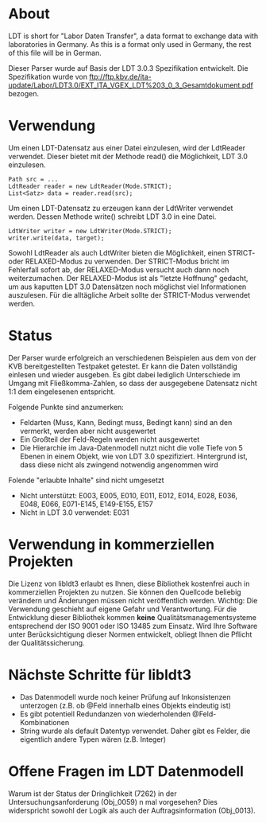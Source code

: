 # About

LDT is short for "Labor Daten Transfer", a data format to exchange data with laboratories in Germany. As this is a format only used in Germany, the rest of this file will be in German.

Dieser Parser wurde auf Basis der LDT 3.0.3 Spezifikation entwickelt. Die Spezifikation wurde von <ftp://ftp.kbv.de/ita-update/Labor/LDT3.0/EXT_ITA_VGEX_LDT%203_0_3_Gesamtdokument.pdf> bezogen.

# Verwendung

Um einen LDT-Datensatz aus einer Datei einzulesen, wird der LdtReader verwendet. Dieser bietet mit der Methode read() die Möglichkeit, LDT 3.0 einzulesen.

	Path src = ...
	LdtReader reader = new LdtReader(Mode.STRICT);
	List<Satz> data = reader.read(src);

Um einen LDT-Datensatz zu erzeugen kann der LdtWriter verwendet werden. Dessen Methode write() schreibt LDT 3.0 in eine Datei.

	LdtWriter writer = new LdtWriter(Mode.STRICT);
	writer.write(data, target);

Sowohl LdtReader als auch LdtWriter bieten die Möglichkeit, einen STRICT- oder RELAXED-Modus zu verwenden. Der STRICT-Modus bricht im Fehlerfall sofort ab, der RELAXED-Modus versucht auch dann noch weiterzumachen. Der RELAXED-Modus ist als "letzte Hoffnung" gedacht, um aus kaputten LDT 3.0 Datensätzen noch möglichst viel Informationen auszulesen. Für die alltägliche Arbeit sollte der STRICT-Modus verwendet werden.

# Status

Der Parser wurde erfolgreich an verschiedenen Beispielen aus dem von der KVB bereitgestellten Testpaket getestet. Er kann die Daten vollständig einlesen und wieder ausgeben. Es gibt dabei lediglich Unterschiede im Umgang mit Fließkomma-Zahlen, so dass der ausgegebene Datensatz nicht 1:1 dem eingelesenen entspricht.

Folgende Punkte sind anzumerken:
- Feldarten (Muss, Kann, Bedingt muss, Bedingt kann) sind an den vermerkt, werden aber nicht ausgewertet
- Ein Großteil der Feld-Regeln werden nicht ausgewertet
- Die Hierarchie im Java-Datenmodell nutzt nicht die volle Tiefe von 5 Ebenen in einem Objekt, wie von LDT 3.0 spezifiziert. Hintergrund ist, dass diese nicht als zwingend notwendig angenommen wird

Folende "erlaubte Inhalte" sind nicht umgesetzt
- Nicht unterstützt: E003, E005, E010, E011, E012, E014, E028, E036, E048, E066, E071-E145, E149-E155, E157
- Nicht in LDT 3.0 verwendet: E031

# Verwendung in kommerziellen Projekten

Die Lizenz von libldt3 erlaubt es Ihnen, diese Bibliothek kostenfrei auch in kommerziellen Projekten zu nutzen. Sie können den Quellcode beliebig verändern und Änderungen müssen nicht veröffentlich werden. Wichtig: Die Verwendung geschieht auf eigene Gefahr und Verantwortung. Für die Entwicklung dieser Bibliothek kommen **keine** Qualitätsmanagementsysteme entsprechend der ISO 9001 oder ISO 13485 zum Einsatz. Wird Ihre Software unter Berücksichtigung dieser Normen entwickelt, obliegt Ihnen die Pflicht der Qualitätssicherung.

# Nächste Schritte für libldt3

- Das Datenmodell wurde noch keiner Prüfung auf Inkonsistenzen unterzogen (z.B. ob @Feld innerhalb eines Objekts eindeutig ist)
- Es gibt potentiell Redundanzen von wiederholenden @Feld-Kombinationen
- String wurde als default Datentyp verwendet. Daher gibt es Felder, die eigentlich andere Typen wären (z.B. Integer)

# Offene Fragen im LDT Datenmodell

Warum ist der Status der Dringlichkeit (7262) in der Untersuchungsanforderung (Obj\_0059) n mal vorgesehen? Dies widerspricht sowohl der Logik als auch der Auftragsinformation (Obj\_0013).